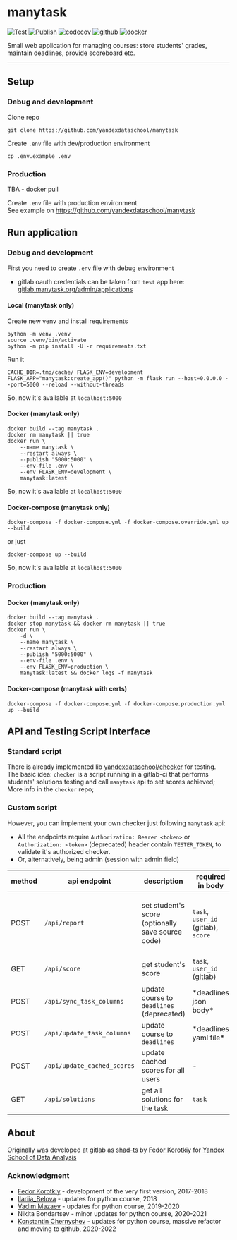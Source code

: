# manytask

[![Test](https://github.com/yandexdataschool/manytask/actions/workflows/test.yml/badge.svg)](https://github.com/yandexdataschool/manytask/actions/workflows/test.yml)
[![Publish](https://github.com/yandexdataschool/manytask/actions/workflows/publish.yml/badge.svg)](https://github.com/yandexdataschool/manytask/actions/workflows/publish.yml)
[![codecov](https://codecov.io/gh/yandexdataschool/manytask/branch/master/graph/badge.svg?token=3F9J850FX2)](https://codecov.io/gh/yandexdataschool/manytask)
[![github](https://img.shields.io/github/v/release/yandexdataschool/manytask?logo=github&display_name=tag&sort=semver)](https://github.com/yandexdataschool/manytask/releases)
[![docker](https://img.shields.io/docker/v/yandexdataschool/manytask?label=docker&logo=docker&sort=semver)](https://hub.docker.com/yandexdataschool/manytask?sort=semver)


Small web application for managing courses: store students' grades, maintain deadlines, provide scoreboard etc.

---

## Setup

### Debug and development 

Clone repo
```shell
git clone https://github.com/yandexdataschool/manytask
```

Create `.env` file with dev/production environment
```shell
cp .env.example .env
```

### Production

TBA - docker pull

Create `.env` file with production environment  
See example on https://github.com/yandexdataschool/manytask


## Run application

### Debug and development 

First you need to create `.env` file with debug environment

* gitlab oauth credentials can be taken from `test` app here: [gitlab.manytask.org/admin/applications](https://gitlab.manytask.org/admin/applications/)


#### Local (manytask only)

Create new venv and install requirements 
```shell
python -m venv .venv
source .venv/bin/activate
python -m pip install -U -r requirements.txt
```
Run it
```shell
CACHE_DIR=.tmp/cache/ FLASK_ENV=development FLASK_APP="manytask:create_app()" python -m flask run --host=0.0.0.0 --port=5000 --reload --without-threads
```

So, now it's available at `localhost:5000`

#### Docker (manytask only)
```shell
docker build --tag manytask .
docker rm manytask || true
docker run \
    --name manytask \
    --restart always \
    --publish "5000:5000" \
    --env-file .env \
    --env FLASK_ENV=development \
    manytask:latest
```

So, now it's available at `localhost:5000` 


#### Docker-compose (manytask only)
```shell
docker-compose -f docker-compose.yml -f docker-compose.override.yml up --build
```
or just
```shell
docker-compose up --build
```

So, now it's available at `localhost:5000` 


### Production 

#### Docker (manytask only)
```shell
docker build --tag manytask .
docker stop manytask && docker rm manytask || true
docker run \
    -d \
    --name manytask \
    --restart always \
    --publish "5000:5000" \
    --env-file .env \
    --env FLASK_ENV=production \
    manytask:latest && docker logs -f manytask
```


#### Docker-compose (manytask with certs)
```shell
docker-compose -f docker-compose.yml -f docker-compose.production.yml up --build
```



## API and Testing Script Interface 

### Standard script 

There is already implemented lib [yandexdataschool/checker](https://github.com/yandexdataschool/checker) for testing.  
The basic idea: `checker` is a script running in a gitlab-ci that performs students' solutions testing and call `manytask` api to set scores achieved;
More info in the `checker` repo;

### Custom script 
However, you can implement your own checker just following `manytask` api:

* All the endpoints require `Authorization: Bearer <token>` or `Authorization: <token>` (deprecated) header contain `TESTER_TOKEN`, to validate it's authorized checker. 
* Or, alternatively, being admin (session with admin field) 
  
| method | api endpoint                | description                                       | required in body                                             | optional in body                                                                           | return                                                               |
|--------|-----------------------------|---------------------------------------------------|--------------------------------------------------------------|--------------------------------------------------------------------------------------------|----------------------------------------------------------------------|
| POST   | `/api/report`               | set student's score (optionally save source code) | `task`, `user_id` (gitlab), `score`                          | `check_deadline`, `commit_time` (`%Y-%m-%d %H:%M:%S%z`), multipart/form-data source files  | `user_id`, `username`, `task`, `score`, `commit_time`, `submit_time` |
| GET    | `/api/score`                | get student's score                               | `task`, `user_id` (gitlab)                                   | -                                                                                          | `user_id`, `username`, `task`, `score`                               |
| POST   | `/api/sync_task_columns`    | update course to `deadlines` (deprecated)         | \*deadlines json body\*                                      | -                                                                                          | -                                                                    |
| POST   | `/api/update_task_columns`  | update course to `deadlines`                      | \*deadlines yaml file\*                                      | -                                                                                          | -                                                                    |
| POST   | `/api/update_cached_scores` | update cached scores for all users                | -                                                            | -                                                                                          | -                                                                    |
| GET    | `/api/solutions`            | get all solutions for the task                    | `task`                                                       | -                                                                                          | zip archive file with solutions                                      |


## About

Originally was developed at gitlab as [shad-ts](https://gitlab.com/slon/shad-ts/) by [Fedor Korotkiy](https://github.com/slon) for [Yandex School of Data Analysis](https://yandexdataschool.com/) 

### Acknowledgment 

* [Fedor Korotkiy](https://github.com/slon) - development of the very first version, 2017-2018
* [Ilariia_Belova](https://github.com/jhilary) - updates for python course, 2018
* [Vadim Mazaev](https://github.com/GreenRiverRUS) - updates for python course, 2019-2020
* Nikita Bondartsev - minor updates for python course, 2020-2021
* [Konstantin Chernyshev](https://github.com/k4black) - updates for python course, massive refactor and moving to github, 2020-2022
